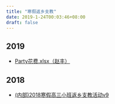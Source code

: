```yaml
---
title: "寒假返乡支教"
date: 2019-1-24T00:03:46+08:00
draft: false
---
```


## 2019
* [Party花费.xlsx（赵丰）](https://freiwilliger.oss-cn-shenzhen.aliyuncs.com/volunteer/return_teaching/2019/PParty花费.xlsx)

## 2018
* [(内部)2018寒假高三小班返乡支教活动v9](https://freiwilliger.oss-cn-shenzhen.aliyuncs.com/volunteer/return_teaching/(内部)2018寒假高三小班返乡支教活动v9.docx)
